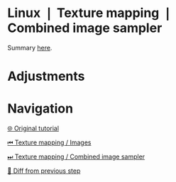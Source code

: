 # Linux ❘ Texture mapping ❘ Combined image sampler

Summary [here](https://github.com/Pacheco95/khronos-vulkan-tutorial-cpp/tree/linux-summary).

# Adjustments

# Navigation

[🌐 Original tutorial](
https://docs.vulkan.org/tutorial/latest/06_Texture_mapping/02_Combined_image_sampler.html)

[⏮ Texture mapping / Images](
https://github.com/Pacheco95/khronos-vulkan-tutorial-cpp/tree/linux/05-texture-mapping/01-images)

[⏭ Texture mapping / Combined image sampler](
https://github.com/Pacheco95/khronos-vulkan-tutorial-cpp/tree/linux/05-texture-mapping/03-combined-image-sampler)

[🔄 Diff from previous step](
https://github.com/Pacheco95/khronos-vulkan-tutorial-cpp/compare/linux/05-texture-mapping/01-images...linux/05-texture-mapping/02-image-view-and-sampler)
